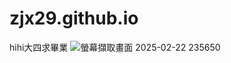 # zjx29.github.io
hihi大四求畢業
![螢幕擷取畫面 2025-02-22 235650](https://github.com/user-attachments/assets/1e9becb0-a851-4e3d-ad28-a18f2c17a27f)
